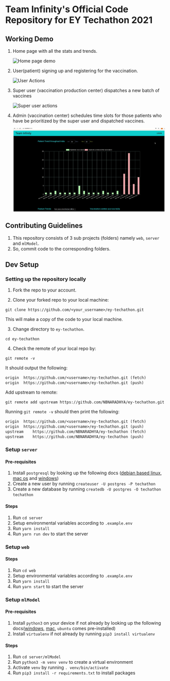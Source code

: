 # Team Infinity's Official Code Repository for EY Techathon 2021

## Working Demo

1. Home page with all the stats and trends.

   ![Home page demo](workingDemo/homePage.gif)

2. User(patient) signing up and registering for the vaccination.

   ![User Actions](workingDemo/user.gif)

3. Super user (vaccination production center) dispatches a new batch of vaccines

   ![Super user actions](workingDemo/superUser.gif)

4. Admin (vaccination center) schedules time slots for those patients who have be prioritized by the super user and dispatched vaccines.

   ![Admin actions](workingDemo/admin.gif)

## Contributing Guidelines

1. This repository consists of 3 sub projects (folders) namely `web`, `server` and `mlModel`.
2. So, commit code to the corresponding folders.

## Dev Setup

### Setting up the repository locally

1. Fork the repo to your account.

2. Clone your forked repo to your local machine:

```
git clone https://github.com/<your_username>/ey-techathon.git
```

This will make a copy of the code to your local machine.

3. Change directory to `ey-techathon`.

```
cd ey-techathon
```

4. Check the remote of your local repo by:

```
git remote -v
```

It should output the following:

```
origin	https://github.com/<username>/ey-techathon.git (fetch)
origin	https://github.com/<username>/ey-techathon.git (push)
```

Add upstream to remote:

```
git remote add upstream https://github.com/NBNARADHYA/ey-techathon.git
```

Running `git remote -v` should then print the following:

```
origin	https://github.com/<username>/ey-techathon.git (fetch)
origin	https://github.com/<username>/ey-techathon.git (push)
upstream	https://github.com/NBNARADHYA/ey-techathon (fetch)
upstream	https://github.com/NBNARADHYA/ey-techathon (push)
```

### Setup `server`

#### Pre-requisites

1. Install `postgresql` by looking up the following docs ([debian based linux](https://www.postgresql.org/download/linux/debian/), [mac os](https://www.postgresql.org/download/macosx/) and [windows](https://www.postgresql.org/download/windows/))
2. Create a new user by running `createuser -U postgres -P techathon `
3. Create a new database by running `createdb -U postgres -O techathon techathon`

#### Steps

1. Run `cd server`
2. Setup environmental variables according to `.example.env`
3. Run `yarn install`
4. Run `yarn run dev` to start the server

### Setup `web`

#### Steps

1. Run `cd web`
2. Setup environmental variables according to `.example.env`
3. Run `yarn install`
4. Run `yarn start` to start the server

### Setup `mlModel`

#### Pre-requisites

1. Install `python3` on your device if not already by looking up the following docs([windows](https://www.python.org/downloads/windows/), [mac](https://www.python.org/downloads/mac-osx/), `ubuntu` comes pre-installed)
2. Install `virtualenv` if not already by running `pip3 install virtualenv`

#### Steps

1. Run `cd server/mlModel`
2. Run `python3 -m venv venv` to create a virtual environment
3. Activate `venv` by running `. venv/bin/activate`
4. Run `pip3 install -r requirements.txt` to install packages
